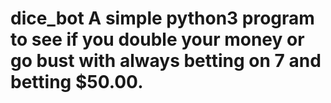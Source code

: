 # dice_bot  A simple python3 program to see if you double your money or go bust with always betting on 7 and betting $50.00.
